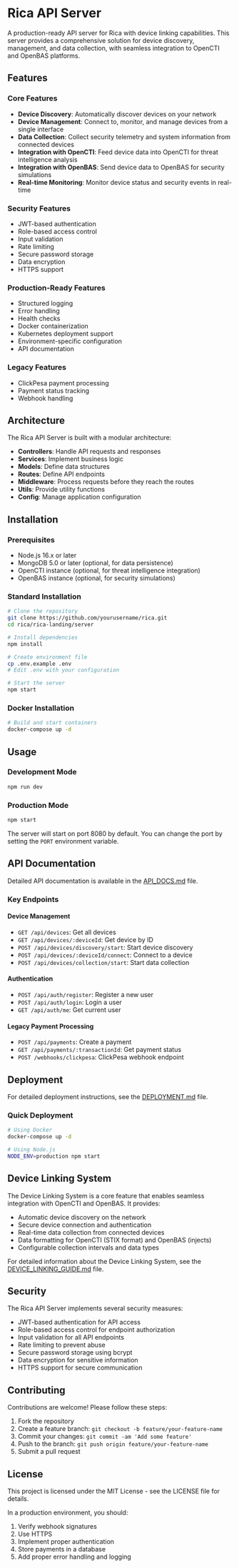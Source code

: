 # Rica API Server

A production-ready API server for Rica with device linking capabilities. This server provides a comprehensive solution for device discovery, management, and data collection, with seamless integration to OpenCTI and OpenBAS platforms.

## Features

### Core Features

- **Device Discovery**: Automatically discover devices on your network
- **Device Management**: Connect to, monitor, and manage devices from a single interface
- **Data Collection**: Collect security telemetry and system information from connected devices
- **Integration with OpenCTI**: Feed device data into OpenCTI for threat intelligence analysis
- **Integration with OpenBAS**: Send device data to OpenBAS for security simulations
- **Real-time Monitoring**: Monitor device status and security events in real-time

### Security Features

- JWT-based authentication
- Role-based access control
- Input validation
- Rate limiting
- Secure password storage
- Data encryption
- HTTPS support

### Production-Ready Features

- Structured logging
- Error handling
- Health checks
- Docker containerization
- Kubernetes deployment support
- Environment-specific configuration
- API documentation

### Legacy Features

- ClickPesa payment processing
- Payment status tracking
- Webhook handling

## Architecture

The Rica API Server is built with a modular architecture:

- **Controllers**: Handle API requests and responses
- **Services**: Implement business logic
- **Models**: Define data structures
- **Routes**: Define API endpoints
- **Middleware**: Process requests before they reach the routes
- **Utils**: Provide utility functions
- **Config**: Manage application configuration

## Installation

### Prerequisites

- Node.js 16.x or later
- MongoDB 5.0 or later (optional, for data persistence)
- OpenCTI instance (optional, for threat intelligence integration)
- OpenBAS instance (optional, for security simulations)

### Standard Installation

```bash
# Clone the repository
git clone https://github.com/yourusername/rica.git
cd rica/rica-landing/server

# Install dependencies
npm install

# Create environment file
cp .env.example .env
# Edit .env with your configuration

# Start the server
npm start
```

### Docker Installation

```bash
# Build and start containers
docker-compose up -d
```

## Usage

### Development Mode

```bash
npm run dev
```

### Production Mode

```bash
npm start
```

The server will start on port 8080 by default. You can change the port by setting the `PORT` environment variable.

## API Documentation

Detailed API documentation is available in the [API_DOCS.md](./API_DOCS.md) file.

### Key Endpoints

#### Device Management

- `GET /api/devices`: Get all devices
- `GET /api/devices/:deviceId`: Get device by ID
- `POST /api/devices/discovery/start`: Start device discovery
- `POST /api/devices/:deviceId/connect`: Connect to a device
- `POST /api/devices/collection/start`: Start data collection

#### Authentication

- `POST /api/auth/register`: Register a new user
- `POST /api/auth/login`: Login a user
- `GET /api/auth/me`: Get current user

#### Legacy Payment Processing

- `POST /api/payments`: Create a payment
- `GET /api/payments/:transactionId`: Get payment status
- `POST /webhooks/clickpesa`: ClickPesa webhook endpoint

## Deployment

For detailed deployment instructions, see the [DEPLOYMENT.md](./DEPLOYMENT.md) file.

### Quick Deployment

```bash
# Using Docker
docker-compose up -d

# Using Node.js
NODE_ENV=production npm start
```

## Device Linking System

The Device Linking System is a core feature that enables seamless integration with OpenCTI and OpenBAS. It provides:

- Automatic device discovery on the network
- Secure device connection and authentication
- Real-time data collection from connected devices
- Data formatting for OpenCTI (STIX format) and OpenBAS (injects)
- Configurable collection intervals and data types

For detailed information about the Device Linking System, see the [DEVICE_LINKING_GUIDE.md](../DEVICE_LINKING_GUIDE.md) file.

## Security

The Rica API Server implements several security measures:

- JWT-based authentication for API access
- Role-based access control for endpoint authorization
- Input validation for all API endpoints
- Rate limiting to prevent abuse
- Secure password storage using bcrypt
- Data encryption for sensitive information
- HTTPS support for secure communication

## Contributing

Contributions are welcome! Please follow these steps:

1. Fork the repository
2. Create a feature branch: `git checkout -b feature/your-feature-name`
3. Commit your changes: `git commit -am 'Add some feature'`
4. Push to the branch: `git push origin feature/your-feature-name`
5. Submit a pull request

## License

This project is licensed under the MIT License - see the LICENSE file for details.

In a production environment, you should:

1. Verify webhook signatures
2. Use HTTPS
3. Implement proper authentication
4. Store payments in a database
5. Add proper error handling and logging
